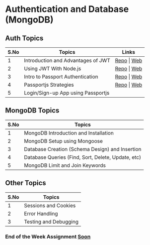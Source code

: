 # Authentication and Database (MongoDB)

## Auth Topics

| S.No | Topics                             | Links                                                                                                                                                                                                          |
| ---- | ---------------------------------- | -------------------------------------------------------------------------------------------------------------------------------------------------------------------------------------------------------------- |
| 1    | Introduction and Advantages of JWT | [Repo](https://github.com/iampavangandhi/TheNodeCourse/tree/master/04%20Auth%20and%20Database/Auth%20Topic1) \| [Web](https://iampavangandhi.github.io/TheNodeCourse/04%20Auth%20and%20Database/Auth%20Topic1) |
| 2    | Using JWT With Node.js             | [Repo](https://github.com/iampavangandhi/TheNodeCourse/tree/master/04%20Auth%20and%20Database/Auth%20Topic2) \| [Web](https://iampavangandhi.github.io/TheNodeCourse/04%20Auth%20and%20Database/Auth%20Topic2)  |
| 3    | Intro to Passport Authentication   | [Repo](https://github.com/iampavangandhi/TheNodeCourse/tree/master/04%20Auth%20and%20Database/Auth%20Topic3) \|  [Web](https://iampavangandhi.github.io/TheNodeCourse/04%20Auth%20and%20Database/Auth%20Topic3)  |
| 4    | Passportjs Strategies              | [Repo](https://github.com/iampavangandhi/TheNodeCourse/tree/master/04%20Auth%20and%20Database/Auth%20Topic4) \|  [Web](https://iampavangandhi.github.io/TheNodeCourse/04%20Auth%20and%20Database/Auth%20Topic4)  |
| 5    | Login/Sign-up App using Passportjs |

## MongoDB Topics

| S.No | Topics                                             |
| ---- | -------------------------------------------------- |
| 1    | MongoDB Introduction and Installation              |
| 2    | MongoDB Setup using Mongoose                       |
| 3    | Database Creation (Schema Design) and Insertion    |
| 4    | Database Queries (Find, Sort, Delete, Update, etc) |
| 5    | MongoDB Limit and Join Keywords                    |

## Other Topics

| S.No | Topics                |
| ---- | --------------------- |
| 1    | Sessions and Cookies  |
| 2    | Error Handling        |
| 3    | Testing and Debugging |

### End of the Week Assignment [Soon]()
